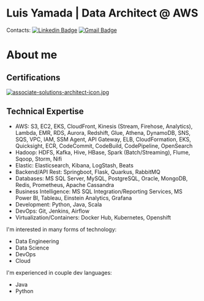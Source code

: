 # Luis Yamada | Data Architect @ AWS

Contacts:
[![Linkedin Badge](https://img.shields.io/badge/-LinkedIn-blue?style=flat-square&logo=Linkedin&logoColor=white&link=https://www.linkedin.com/in/luis-yamada/)](https://www.linkedin.com/in/luis-yamada/)
[![Gmail Badge](https://img.shields.io/badge/-Gmail-c14438?style=flat-square&logo=Gmail&logoColor=white&link=mailto:luishm.yamada@gmail.com)](mailto:luishm.yamada@gmail.com)

# About me

## Certifications
[![associate-solutions-architect-icon.jpg](https://i.postimg.cc/q7pKKtcH/associate-solutions-architect-icon.jpg)](https://postimg.cc/xXFqD1F6)

## Technical Expertise
- AWS: S3, EC2, EKS, CloudFront, Kinesis (Stream, Firehose, Analytics), Lambda, EMR, RDS, Aurora, Redshift, Glue, Athena, DynamoDB, SNS, SQS, VPC, IAM, SSM Agent, API Gateway, ELB, CloudFormation, EKS, Quicksight, ECR, CodeCommit, CodeBuild, CodePipeline, OpenSearch
- Hadoop: HDFS, Kafka, Hive, HBase, Spark (Batch/Streaming), Flume, Sqoop, Storm, Nifi
- Elastic: Elasticsearch, Kibana, LogStash, Beats
- Backend/API Rest: Springboot, Flask, Quarkus, RabbitMQ
- Databases: MS SQL Server, MySQL, PostgreSQL, Oracle, MongoDB, Redis, Prometheus, Apache Cassandra
- Business Intelligence: MS SQL Integration/Reporting Services, MS Power BI, Tableau, Einstein Analytics, Grafana
- Development: Python, Java, Scala
- DevOps: Git, Jenkins, Airflow
- Virtualization/Containers: Docker Hub, Kubernetes, Openshift

I'm interested in many forms of technology:
- Data Engineering
- Data Science
- DevOps
- Cloud

I'm experienced in couple dev languages:
- Java
- Python
